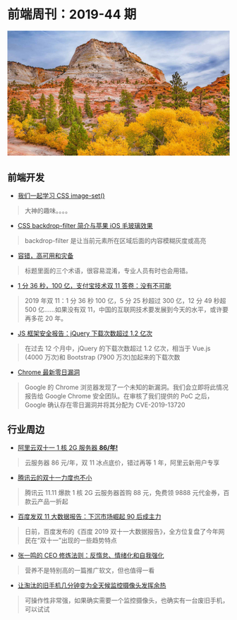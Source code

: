 # 前端周刊：2019-44 期

[![](/img/bing/20191119.png?imageMogr2/thumbnail/960x)](https://cn.bing.com/search?q=锡安国家公园)

## 前端开发

- [我们一起学习 CSS image-set()](https://www.zhangxinxu.com/wordpress/2019/11/css-image-set/)

> 大神的趣味。。。。

- [CSS backdrop-filter 简介与苹果 iOS 毛玻璃效果](https://www.zhangxinxu.com/wordpress/2019/11/css-backdrop-filter/)

> backdrop-filter 是让当前元素所在区域后面的内容模糊灰度或高亮

- [容错，高可用和灾备](http://www.ruanyifeng.com/blog/2019/11/fault-tolerance.html)

> 标题里面的三个术语，很容易混淆，专业人员有时也会用错。

- [1 分 36 秒，100 亿，支付宝技术双 11 答卷：没有不可能](https://mp.weixin.qq.com/s?__biz=MzIzOTU0NTQ0MA==&mid=2247492231&idx=1&sn=6d999eb2a1f0bf740024b353ac998d8b)

> 2019 年双 11：1 分 36 秒 100 亿，5 分 25 秒超过 300 亿，12 分 49 秒超 500 亿……如果没有双 11，中国的互联网技术要发展到今天的水平，或许要再多花 20 年。

- [JS 框架安全报告：jQuery 下载次数超过 1.2 亿次](https://mp.weixin.qq.com/s?__biz=MzAxODE2MjM1MA==&mid=2651557402&idx=2&sn=069202b84a318e1622b5e55b9722aac7)

> 在过去 12 个月中，jQuery 的下载次数超过 1.2 亿次，相当于 Vue.js (4000 万次)和 Bootstrap (7900 万次)加起来的下载次数

- [Chrome 最新零日漏洞](https://madneal.com/post/chrome%E6%9C%80%E6%96%B0%E5%9C%A8%E9%87%8E%E9%9B%B6%E6%97%A5%E6%BC%8F%E6%B4%9E/)

> Google 的 Chrome 浏览器发现了一个未知的新漏洞。我们会立即将此情况报告给 Google Chrome 安全团队。在审核了我们提供的 PoC 之后，Google 确认存在零日漏洞并将其分配为 CVE-2019-13720

## 行业周边

- [阿里云双十一 1 核 2G 服务器 **86/年!**](https://www.aliyun.com/1111/2019/group-buying-share?ptCode=9D298960E551E698B37AE7BB83BCB271647C88CF896EF535&userCode=y31qmczl&share_source=copy_link)

> 云服务器 86 元/年，双 11 冰点底价，错过再等 1 年，阿里云新用户专享

- [腾讯云的双十一力度也不小](https://cloud.tencent.com/act/cps/redirect?redirect=1050&cps_key=55b0d6026f97f5980bceec15fcefa0af&from=console)

> 腾讯云 11.11 爆款 1 核 2G 云服务器首购 88 元，免费领 9888 元代金券，百款云产品一折起

- [百度发双 11 大数据报告：下沉市场崛起 90 后成主力](https://www.cnbeta.com/articles/tech/910313.htm)

> 日前，百度发布的《百度 2019 双十一大数据报告》，全方位复盘了今年网民在“双十一”出现的一些趋势特点

- [张一鸣的 CEO 修炼法则：反惰怠、情绪化和自我强化](https://mp.weixin.qq.com/s/UuIO-GaL7fb8FMDK_jnmGA)

> 营养不是特别高的一篇推广软文，但也值得一看

- [让淘汰的旧手机几分钟变为全天候监控摄像头发挥余热](https://liudanking.com/beautiful-life/reused-anrdroid-for-web-remote-camera/)

> 可操作性非常强，如果确实需要一个监控摄像头，也确实有一台废旧手机，可以试试
